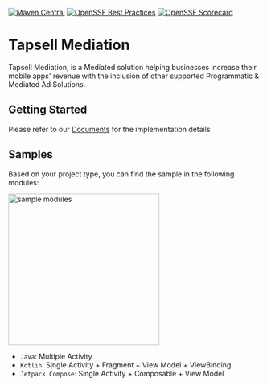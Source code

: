 [![Maven Central](https://img.shields.io/maven-central/v/ir.tapsell.mediation/tapsell)](https://search.maven.org/artifact/ir.tapsell.mediation/tapsell)
[![OpenSSF Best Practices](https://www.bestpractices.dev/projects/8794/badge)](https://www.bestpractices.dev/projects/8794)
[![OpenSSF Scorecard](https://api.securityscorecards.dev/projects/github.com/tapsellorg/TapsellMediation-AndroidSample//badge)](https://securityscorecards.dev/viewer/?uri=github.com/tapsellorg/TapsellMediation-AndroidSample)

# Tapsell Mediation

Tapsell Mediation, is a Mediated solution helping businesses increase their mobile apps' revenue with the inclusion of other supported Programmatic & Mediated Ad Solutions.

## Getting Started

Please refer to our [Documents](https://docs.tapsell.ir/mediation/android) for the implementation details

## Samples

Based on your project type, you can find the sample in the following modules:

<img width="300" src="https://github.com/tapsellorg/Tapsell-AndroidSample/assets/38072572/7a00170a-6f36-4d5d-932a-65867739f597"  alt="sample modules"/>

- `Java`: Multiple Activity
- `Kotlin`: Single Activity + Fragment + View Model + ViewBinding
- `Jetpack Compose`: Single Activity + Composable + View Model
